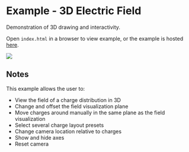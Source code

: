 # Example - 3D Electric Field

Demonstration of 3D drawing and interactivity.

Open `index.html` in a browser to view example, or the example is hosted [here](https://airladon.github.io/FigureOne/examples/3D%20Electric%20Field/index.html).

![](./example.gif)

## Notes

This example allows the user to:
* View the field of a charge distribution in 3D
* Change and offset the field visualization plane
* Move charges around manually in the same plane as the field visualization
* Select several charge layout presets
* Change camera location relative to charges
* Show and hide axes
* Reset camera
